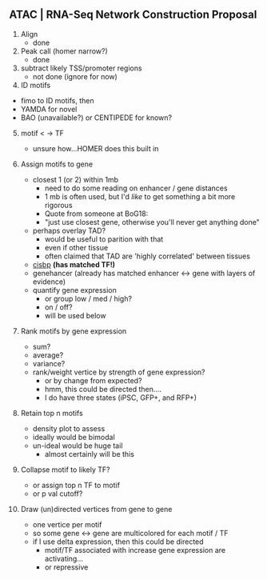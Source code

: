 ## ATAC	| RNA-Seq Network Construction Proposal

1. Align 
    - done
2. Peak call (homer narrow?)
    - done
3. subtract likely TSS/promoter regions
    - not done (ignore for now)
4. ID motifs

  - fimo to ID motifs, then  
  - YAMDA for novel
  - BAO (unavailable?) or CENTIPEDE for known?
5. motif <	-> TF 

  	- unsure how...HOMER does this built in
6. Assign motifs to gene

  	- closest 1 (or 2) within 1mb
    	- need to do some reading on enhancer / gene distances
    	- 1 mb is often used, but I'd *like* to get something a bit more rigorous
    	- Quote from someone at BoG18:
      	- "just use closest gene, otherwise you'll never get anything done"
  	- perhaps overlay TAD?
    	- would be useful to parition with that
    	- even if other tissue
      	- often claimed that TAD are 'highly correlated' between tissues
    - [cisbp](http://cisbp.ccbr.utoronto.ca/bulk_archive.php) **(has matched TF!)**
    - genehancer (already has matched enhancer <-> gene with layers of evidence)
  	- quantify gene expression 
    	- or group low / med / high?
    	- on / off?
    	- will be used below
  
7. Rank motifs by gene expression

  	- sum?
  	- average?
  	- variance?
  	- rank/weight vertice by strength of gene expression?
    	- or by change from expected?
      	- hmm, this could be directed then....
      	- I do have three states (iPSC, GFP+, and RFP+)
8. Retain top n motifs

  	- density plot to assess
  	- ideally would be bimodal
  	- un-ideal would be huge tail
    	- almost certainly will be this
9. Collapse motif to likely TF?

  	- or assign top n TF to motif
  	- or p val cutoff?
10. Draw (un)directed vertices from gene to gene

  	- one vertice per motif
  	- so some gene <-> gene are multicolored for each motif / TF
  	- if I use delta expression, then this could be directed
    	- motif/TF associated with increase gene expression are activating...
    	- or repressive